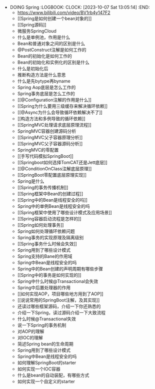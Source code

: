 - DOING Spring
  :LOGBOOK:
  CLOCK: [2023-10-07 Sat 13:05:14]
  :END:
	- https://www.bilibili.com/video/BV1rb4y147F2
	- [[Spring是如何创建一个bean对象的]]
	- [[Spring源码]]
	- 微服务SpringCloud
	- 什么是单例池，作用是什么
	- Bean和普通对象之间的区别是什么
	- @PostConstruct注解是如何工作的
	- Bean的初始化是如何工作的
	- Bean的初始化和实例化的区别是什么
	- 什么是初始化后
	- 推断构造方法是什么意思
	- 什么是先bytype再byname
	- Spring Aop底层是怎么工作的
	- Spring事务底层是怎么工作的
	- [[@Configuration注解的作用是什么]]
	- [[Spring为什么要用三级缓存来解决循环依赖]]
	- [[@Async为什么会导致循环依赖解决不了]]
	- [[构造方法和多例导致的循环依赖]]
	- [[SpringMVC处理请求底层原理流程]]
	- SpringMVC容器创建源码分析
	- [[SpringMVC父子容器原理分析]]
	- [[SpringMVC父子容器源码分析]]
	- SpringMVC的零配置
	- [[手写代码模拟SpringBoot]]
	- [[Springboot如何选择TomCAT还是Jett底层]]
	- [[@ConditionOnClass注解底层原理]]
	- [[SpringBoot零配置底层原理实现]]
	- Spring是什么
	- [[Spring的事务传播机制]]
	- [[Spring框架中Bean的创建过程]]
	- [[Spring中的Bean是线程安全的吗]]
	- Spring中的单例Bean是线程安全的吗
	- [[Spring框架中使用了哪些设计模式及应用场景]]
	- [[Spring容器启动流程是怎样的]]
	- [[Spring如何处理事务]]
	- Spring如何处理循环依赖问题
	- Spring事务的实现原理及隔离级别
	- [[Spring事务什么时候会失效]]
	- Spring用到了哪些设计模式
	- Spring支持的Bane的作用域
	- Spring中Bean是线程安全的吗
	- Spring中的Bean创建的声明周期有哪些步骤
	- [[Spring中的事务是如何实现的]]
	- Spring中什么时候@Transactional会失效
	- Spring中后置处理器的作用
	- [[如何实现AOP，项目哪些地方用到了AOP]]
	- [[说说常用的SpringBoot注解，及其实现]]
	- 还读过哪些框架源码，介绍一下你还熟悉的
	- 介绍一下Spring，读过源码介绍一下大致流程
	- 什么时候@Transactional失效
	- 说一下Spring的事务机制
	- 对AOP的理解
	- 对IOC的理解
	- 简述Spring bean的生命周期
	- Spring用到了哪些设计模式
	- Spring中Bean是线程安全的吗
	- 如何理解SpringBoot的starter
	- 如何实现一个IOC容器
	- 什么是bean的自动装配，有哪些方式
	- 如何实现一个自定义的starter